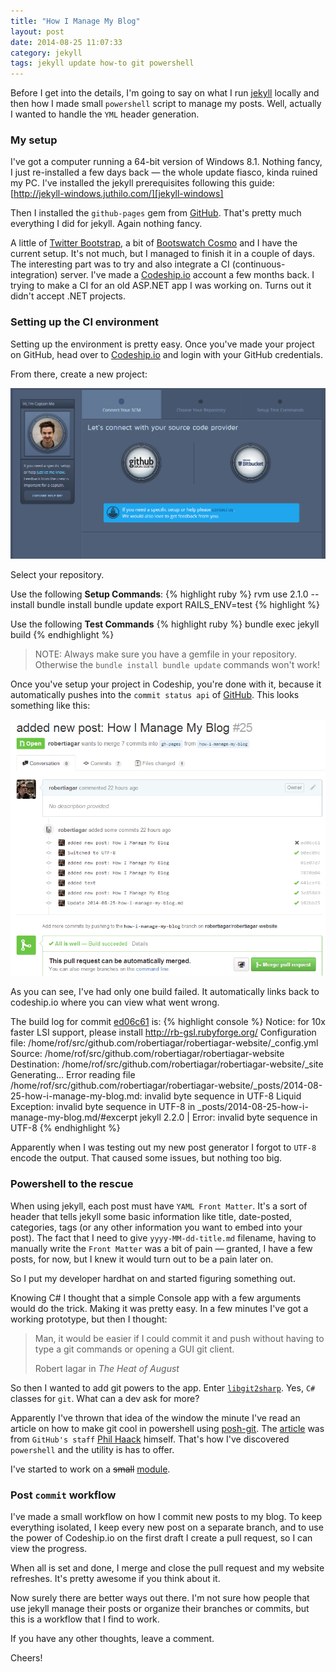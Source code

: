```yaml
---
title: "How I Manage My Blog"
layout: post
date: 2014-08-25 11:07:33
category: jekyll
tags: jekyll update how-to git powershell
---
```

 
Before I get into the details, I'm going to say on what I run [jekyll][jekyllrb] locally and then how I made small `powershell` script to manage my posts. Well, actually I wanted to handle the `YML` header generation.

### My setup

I've got a computer running a 64-bit version of Windows 8.1. Nothing fancy, I just re-installed a few days back &mdash; the whole update fiasco, kinda ruined my PC. I've installed the jekyll prerequisites following this guide: [http://jekyll-windows.juthilo.com/][jekyll-windows]

Then I installed the `github-pages` gem from [GitHub][git-hub]. That's pretty much everything I did for jekyll. Again nothing fancy.

A little of [Twitter Bootstrap][bootstrap], a bit of [Bootswatch Cosmo][cosmo] and I have the current setup. It's not much, but I managed to finish it in a couple of days. The interesting part was to try and also integrate a CI (continuous-integration) server. I've made a [Codeship.io][codeship] account a few months back. I trying to make a CI for an old ASP.NET app I was working on. Turns out it didn't accept .NET projects.

### Setting up the CI environment
Setting up the environment is pretty easy. Once you've made your project on GitHub, head over to [Codeship.io][codeship] and login with your GitHub credentials.

From there, create a new project:

![A new project from codeship.io](/assets/images/posts/image01.PNG)

Select your repository.

Use the following __Setup Commands__:
{% highlight ruby %}
rvm use 2.1.0 --install
bundle install
bundle update
export RAILS_ENV=test
{% highlight %}

Use the following __Test Commands__
{% highlight ruby %}
bundle exec jekyll build
{% endhighlight %}

> NOTE: Always make sure you have a gemfile in your repository. Otherwise the  `bundle install bundle update` commands won't work!

Once you've setup your project in Codeship, you're done with it, because it automatically pushes into the `commit status api` of [GitHub][statusapi]. This looks something like this:

![A list of builds from commits into a merge request](/assets/images/posts/image02.PNG)

As you can see, I've had only one build failed. It automatically links back to codeship.io where you can view what went wrong.

The build log for commit [ed06c61](https://github.com/robertiagar/robertiagar-website/commit/ed06c61f798b2e6b4d514dd835d03b8a62833fb5) is:
{% highlight console %}
Notice: for 10x faster LSI support, please install http://rb-gsl.rubyforge.org/
Configuration file: /home/rof/src/github.com/robertiagar/robertiagar-website/_config.yml
Source: /home/rof/src/github.com/robertiagar/robertiagar-website
Destination: /home/rof/src/github.com/robertiagar/robertiagar-website/_site
Generating... 
Error reading file /home/rof/src/github.com/robertiagar/robertiagar-website/_posts/2014-08-25-how-i-manage-my-blog.md: invalid byte sequence in UTF-8 
  Liquid Exception: invalid byte sequence in UTF-8 in _posts/2014-08-25-how-i-manage-my-blog.md/#excerpt
jekyll 2.2.0 | Error:  invalid byte sequence in UTF-8
{% endhighlight %}

Apparently when I was testing out my new post generator I forgot to `UTF-8` encode the output. That caused some issues, but nothing too big.

### Powershell to the rescue

When using jekyll, each post must have `YAML Front Matter`. It's a sort of header that tells jekyll some basic information like title, date-posted, categories, tags (or any other information you want to embed into your post). The fact that I need to give `yyyy-MM-dd-title.md` filename, having to manually write the `Front Matter` was a bit of pain &mdash; granted, I have a few posts, for now, but I knew it would turn out to be a pain later on.

So I put my developer hardhat on and started figuring something out. 

Knowing C# I thought that a simple Console app with a few arguments would do the trick. Making it was pretty easy. In a few minutes I've got a working prototype, but then I thought:

> Man, it would be easier if I could commit it and push without having to type a git commands or opening a GUI git client.
> <footer>Robert Iagar in <cite title="The Heat of August">The Heat of August</cite></footer>

So then I wanted to add git powers to the app. Enter [`libgit2sharp`][libgit2]. Yes, `C#` classes for `git`. What can a dev ask for more?

Apparently I've thrown that idea of the window the minute I've read an article on how to make git cool in powershell using [posh-git][poshgit]. The [article](http://haacked.com/archive/2011/12/13/better-git-with-powershell.aspx/) was from `GitHub's staff` [Phil Haack][haacked] himself. That's how I've discovered `powershell` and the utility is has to offer.

I've started to work on a ~~small~~ [module][jekyll-new-post].

### Post `commit` workflow

I've made a small workflow on how I commit new posts to my blog. To keep everything isolated, I keep every new post on a separate branch, and to use the power of Codeship.io on the first draft I create a pull request, so I can view the progress.

When all is set and done, I merge and close the pull request and my website refreshes. It's pretty awesome if you think about it.

Now surely there are better ways out there. I'm not sure how people that use jekyll manage their posts or organize their branches or commits, but this is a workflow that I find to work.

If you have any other thoughts, leave a comment.

Cheers!

[git-hub]:         https://help.github.com/articles/using-jekyll-with-pages
[jekyll-windows]:  http://jekyll-windows.juthilo.com/
[jekyllrb]:        http://jekyllrb.com
[bootstrap]:       http://getbootstrap.com
[cosmo]:           http://bootswatch.com/cosmo/
[codeship]:        http://codeship.io
[statusapi]:       https://github.com/blog/1227-commit-status-api
[libgit2]:         https://github.com/libgit2/libgit2sharp
[poshgit]:         https://github.com/dahlbyk/posh-git
[haacked]:         http://haacked.com
[jekyll-new-post]: https://github.com/robertiagar/jekyll-new-post 
